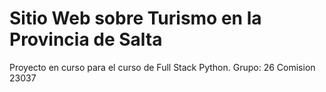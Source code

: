 # Sitio Web sobre Turismo en la Provincia de Salta

Proyecto en curso para el curso de Full Stack Python.
Grupo: 26
Comision 23037
